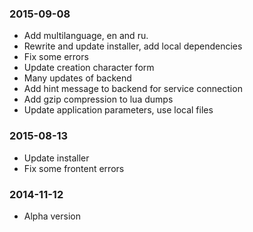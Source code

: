 ### 2015-09-08

* Add multilanguage, en and ru.
* Rewrite and update installer, add local dependencies
* Fix some errors
* Update creation character form
* Many updates of backend
* Add hint message to backend for service connection
* Add gzip compression to lua dumps
* Update application parameters, use local files


### 2015-08-13

* Update installer
* Fix some frontent errors


### 2014-11-12

* Alpha version